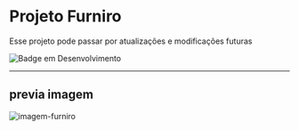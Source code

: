 # Projeto Furniro

<p> Esse projeto pode passar por atualizações e modificações futuras </p>

![Badge em Desenvolvimento](http://img.shields.io/static/v1?label=STATUS&message=EM%20DESENVOLVIMENTO&color=GREEN&style=for-the-badge)

---

## previa imagem

![imagem-furniro](https://github.com/Jhonatan-777/projeto-furniro/assets/155544904/c48520f5-0d2c-4342-a895-47f4162ad8fa)

